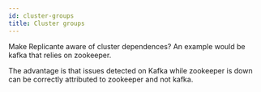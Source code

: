 ```yaml
---
id: cluster-groups
title: Cluster groups
---
```


Make Replicante aware of cluster dependences?
An example would be kafka that relies on zookeeper.

The advantage is that issues detected on Kafka while zookeeper is down can be
correctly attributed to zookeeper and not kafka.
